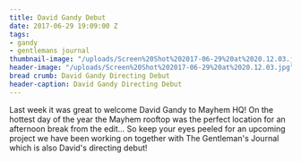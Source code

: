 ```yaml
---
title: David Gandy Debut
date: 2017-06-29 19:09:00 Z
tags:
- gandy
- gentlemans journal
thumbnail-image: "/uploads/Screen%20Shot%202017-06-29%20at%2020.12.03.jpg"
header-image: "/uploads/Screen%20Shot%202017-06-29%20at%2020.12.03.jpg"
bread crumb: David Gandy Directing Debut
header-caption: David Gandy Directing Debut
---
```


Last week it was great to welcome David Gandy to Mayhem HQ! On the hottest day of the year the Mayhem rooftop was the perfect location for an afternoon break from the edit... So keep your eyes peeled for an upcoming project we have been working on together with The Gentleman's Journal which is also David's directing debut!